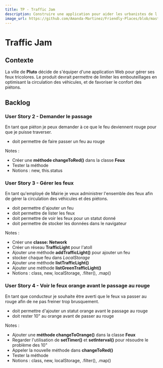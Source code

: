 ```yaml
---
title: TP - Traffic Jam
description: Construire une application pour aider les urbanistes de l'atoll de PomPomGalli à gérer la circulation des véhicules et des piétons.
image_url: https://github.com/Amanda-Martinez/Friendly-Places/blob/master/fiches/img/kata.jpg?raw=true
---
```


# Traffic Jam

## Contexte
La ville de **Pluto** décide de s'équiper d'une application Web pour gérer ses feux tricolores. Le produit devrait permettre de limiter les embouteillages en optimisant la circulation des véhicules, et de favoriser le confort des piétons.

## Backlog

### User Story 2 - Demander le passage

En tant que piéton je peux demander à ce que le feu deviennent rouge pour que je puisse traverser.

- doit permettre de faire passer un feu au rouge

Notes :
- Créer une **méthode changeToRed()** dans la classe **Feux**
- Tester la méthode
- Notions : new, this.status

### User Story 3 - Gérer les feux

En tant qu'employé de Mairie je veux administrer l'ensemble des feux afin de gérer la circulation des véhicules et des piétons.

- doit permettre d'ajouter un feu
- doit permettre de lister les feux
- doit permettre de voir les feux pour un statut donné
- doit permettre de stocker les données dans le navigateur

Notes :
- Créer une **classe: Network**
- Créer un réseau **TrafficLight** pour l'atoll
- Ajouter une méthode **addTrafficLight()** pour ajouter un feu
- stocker chaque feu dans *LocalStorage*
- Ajouter une méthode **listTrafficLight()**
- Ajouter une méthode **listGreenTrafficLight()**
- Notions : class, new, localStorage, .filter(), .map()

### User Story 4 - Voir le feux orange avant le passage au rouge

En tant que conducteur je souhaite être averti que le feux va passer au rouge afin de ne pas freiner trop brusquement.

- doit permettre d'ajouter un statut orange avant le passage au rouge
- doit rester 10" au orange avant de passer au rouge

Notes :
- Ajouter une **méthode changeToOrange()** dans la classe **Feux**
- Regarder l'utilisation de **setTimer()** et **setInterval()** pour résoudre le problème des 10"
- Appeler la nouvelle méthode dans **changeToRed()**
- Tester la méthode
- Notions : class, new, localStorage, .filter(), .map()



